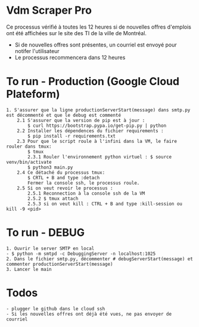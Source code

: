 # Vdm Scraper Pro
Ce processus vérifié à toutes les 12 heures si de nouvelles offres d'emplois ont été affichées sur le site des TI de la ville de Montréal.
 - Si de nouvelles offres sont présentes, un courriel est envoyé pour notifer l'utilisateur
 - Le processus recommencera dans 12 heures


# To run - Production (Google Cloud Plateform)
    1. S'assurer que la ligne productionServerStart(message) dans smtp.py est décommenté et que le debug est commenté
        2.1 S'assurer que la version de pip est à jour : 
            $ curl https://bootstrap.pypa.io/get-pip.py | python
        2.2 Installer les dépendences du fichier requirements :
            $ pip install -r requirements.txt
        2.3 Pour que le script roule à l'infini dans la VM, le faire rouler dans tmux:
            $ tmux
            2.3.1 Rouler l'environnement python virtuel : $ source venv/bin/activate
            $ python3 main.py
        2.4 Ce détaché du processus tmux:
            $ CRTL + B and type :detach
            Fermer la console ssh, le processus roule.
        2.5 Si on veut revoir le processus : 
            2.5.1 Reconnection à la console ssh de la VM
            2.5.2 $ tmux attach
            2.5.3 si on veut kill : CTRL + B and type :kill-session ou kill -9 <pid>
    
            
     


# To run - DEBUG
    1. Ouvrir le server SMTP en local 
    - $ python -m smtpd -c DebuggingServer -n localhost:1025
    2. Dans le fichier smtp.py, décommenter # debugServerStart(message) et commenter productionServerStart(message)
    3. Lancer le main
    

# Todos
    - plugger le github dans le cloud ssh
    - Si les nouvelles offres ont déjà été vues, ne pas envoyer de courriel
